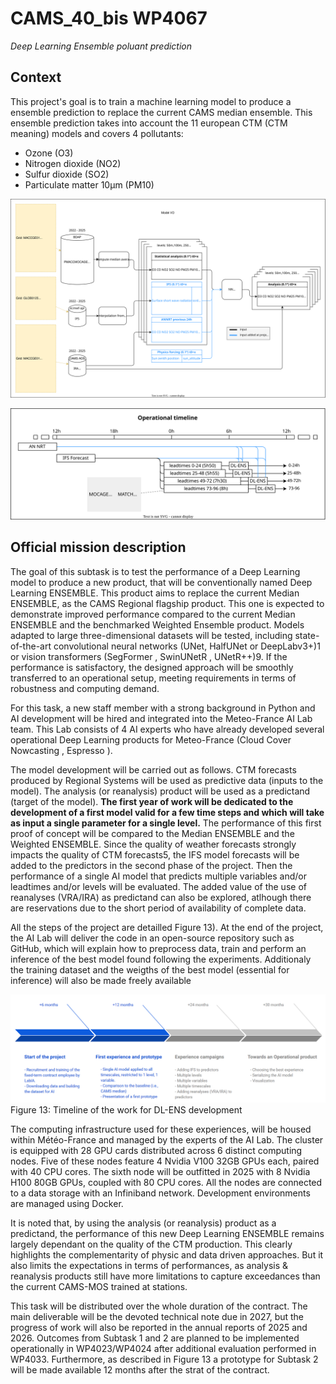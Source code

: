 # CAMS_40_bis WP4067
_Deep Learning Ensemble poluant prediction_


## Context
This project's goal is to train a machine learning model to produce a ensemble prediction to replace the current CAMS median ensemble. This ensemble prediction takes into account the 11 european CTM (CTM meaning) models and covers 4 pollutants:
- Ozone (O3)
- Nitrogen dioxide (NO2)
- Sulfur dioxide (SO2)
- Particulate matter 10µm (PM10)

![](doc/images/model_io.svg)


![](doc/images/oper_timeline.svg)

## Official mission description
The goal of this subtask is to test the performance of a Deep Learning model to produce a new product, that will be conventionally named Deep Learning ENSEMBLE. This product aims to replace the current Median ENSEMBLE, as the CAMS Regional flagship product. This one is expected to demonstrate improved performance compared to the current Median ENSEMBLE and the benchmarked Weighted Ensemble product. Models adapted to large three-dimensional datasets will be tested, including state-of-the-art convolutional neural networks (UNet, HalfUNet or DeepLabv3+)1 or vision transformers (SegFormer , SwinUNetR , UNetR++)9. If the performance is satisfactory, the designed approach will be smoothly transferred to an operational setup, meeting requirements in terms of robustness and computing demand.

For this task, a new staff member with a strong background in Python and AI development will be hired and integrated into the Meteo-France AI Lab team. This Lab consists of 4 AI experts who have already developed several operational Deep Learning products for Meteo-France (Cloud Cover Nowcasting , Espresso ).

The model development will be carried out as follows. CTM forecasts produced by Regional Systems will be used as predictive data (inputs to the model). The analysis (or reanalysis) product will be used as a predictand (target of the model). **The first year of work will be dedicated to the development of a first model valid for a few time steps and which will take as input a single parameter for a single level.** The performance of this first proof of concept will be compared to the Median ENSEMBLE and the Weighted ENSEMBLE. Since the quality of weather forecasts strongly impacts the quality of CTM forecasts5, the IFS model forecasts will be added to the predictors in the second phase of the project. Then the performance of a single AI model that predicts multiple variables and/or leadtimes and/or levels will be evaluated. The added value of the use of reanalyses (VRA/IRA) as predictand can also be explored, atlhough there are reservations due to the short period of availability of complete data.

All the steps of the project are detailled Figure 13). At the end of the project, the AI Lab will deliver the code in an open-source repository such as GitHub, which will explain how to preprocess data, train and perform an inference of the best model found following the experiments. Additionaly the training dataset and the weigths of the best model (essential for inference) will also be made freely available

![](doc/images/DL-ENS_timeline.png)
Figure 13: Timeline of the work for DL-ENS development

The computing infrastructure used for these experiences, will be housed within Météo-France and managed by the experts of the AI Lab. The cluster is equipped with 28 GPU cards distributed across 6 distinct computing nodes. Five of these nodes feature 4 Nvidia V100 32GB GPUs each, paired with 40 CPU cores. The sixth node will be outfitted in 2025 with 8 Nvidia H100 80GB GPUs, coupled with 80 CPU cores. All the nodes are connected to a data storage with an Infiniband network. Development environments are managed using Docker.

It is noted that, by using the analysis (or reanalysis) product as a predictand, the performance of this new Deep Learning ENSEMBLE remains largely dependant on the quality of the CTM production. This clearly highlights the complementarity of physic and data driven approaches. But it also limits the expectations in terms of performances, as analysis & reanalysis products still have more limitations to capture exceedances than the current CAMS-MOS trained at stations.

This task will be distributed over the whole duration of the contract. The main deliverable will be the devoted technical note due in 2027, but the progress of work will also be reported in the annual reports of 2025 and 2026. Outcomes from Subtask 1 and 2 are planned to be implemented operationally in WP4023/WP4024 after additional evaluation performed in WP4033. Furthermore, as described in Figure 13 a prototype for Subtask 2 will be made available 12 months after the strat of the contract.
